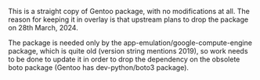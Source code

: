 This is a straight copy of Gentoo package, with no modifications at
all. The reason for keeping it in overlay is that upstream plans to
drop the package on 28th March, 2024.

The package is needed only by the app-emulation/google-compute-engine
package, which is quite old (version string mentions 2019), so work
needs to be done to update it in order to drop the dependency on the
obsolete boto package (Gentoo has dev-python/boto3 package).
